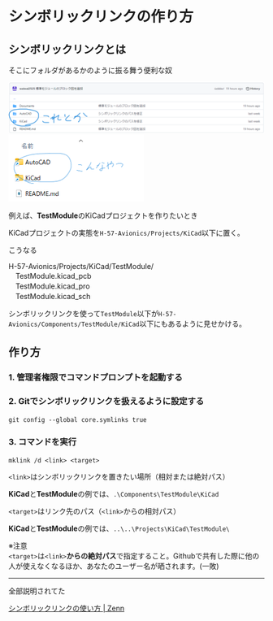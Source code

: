 # シンボリックリンクの作り方

## シンボリックリンクとは

そこにフォルダがあるかのように振る舞う便利な奴

![SymbolicLink1](./Images/SymbolicLink1.png)![SymbolicLink2](./Images/SymbolicLink2.png)

例えば、**TestModule**のKiCadプロジェクトを作りたいとき

KiCadプロジェクトの実態を`H-57-Avionics/Projects/KiCad`以下に置く。

こうなる

H-57-Avionics/Projects/KiCad/TestModule/  
　TestModule.kicad_pcb  
　TestModule.kicad_pro  
　TestModule.kicad_sch

シンボリックリンクを使って`TestModule`以下が`H-57-Avionics/Components/TestModule/KiCad`以下にもあるように見せかける。

## 作り方

### 1. 管理者権限でコマンドプロンプトを起動する

### 2. Gitでシンボリックリンクを扱えるように設定する

`git config --global core.symlinks true`

### 3. コマンドを実行

`mklink /d <link> <target>`

`<link>`はシンボリックリンクを置きたい場所（相対または絶対パス）

**KiCad**と**TestModule**の例では、`.\Components\TestModule\KiCad`

`<target>`はリンク先のパス（`<link>`からの相対パス）

**KiCad**と**TestModule**の例では、`..\..\Projects\KiCad\TestModule\`

※注意  
`<target>`は`<link>`**からの絶対パス**で指定すること。Githubで共有した際に他の人が使えなくなるほか、あなたのユーザー名が晒されます。(一敗)

---

全部説明されてた

[シンボリックリンクの使い方 | Zenn](https://zenn.dev/kunosu/articles/f2a459431c3a4dfc48cb)